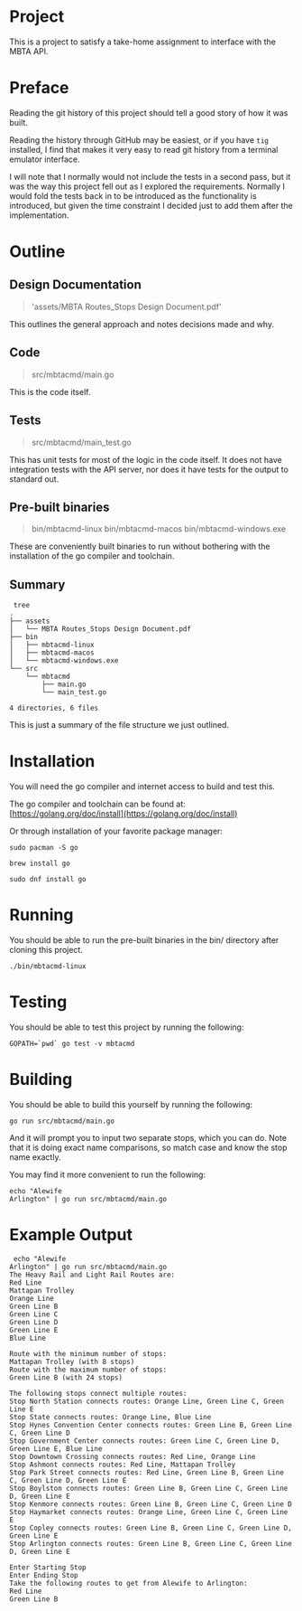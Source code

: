 Project
=======

This is a project to satisfy a take-home assignment to interface with the MBTA API.

Preface
=======

Reading the git history of this project should tell a good story of how it was built.

Reading the history through GitHub may be easiest, or if you have `tig` installed, I find
that makes it very easy to read git history from a terminal emulator interface.

I will note that I normally would not include the tests in a second pass, but it was the way
this project fell out as I explored the requirements. Normally I would fold the tests back in
to be introduced as the functionality is introduced, but given the time constraint I decided just
to add them after the implementation.

Outline
=======

## Design Documentation

> 'assets/MBTA Routes_Stops Design Document.pdf'

This outlines the general approach and notes decisions made and why.

## Code

> src/mbtacmd/main.go

This is the code itself.

## Tests

> src/mbtacmd/main_test.go

This has unit tests for most of the logic in the code itself.
It does not have integration tests with the API server, nor does it have
tests for the output to standard out.

## Pre-built binaries

> bin/mbtacmd-linux
> bin/mbtacmd-macos
> bin/mbtacmd-windows.exe

These are conveniently built binaries to run without bothering with the installation
of the go compiler and toolchain.

## Summary

```
 tree
.
├── assets
│   └── MBTA Routes_Stops Design Document.pdf
├── bin
│   ├── mbtacmd-linux
│   ├── mbtacmd-macos
│   └── mbtacmd-windows.exe
└── src
    └── mbtacmd
        ├── main.go
        └── main_test.go

4 directories, 6 files
```

This is just a summary of the file structure we just outlined.

Installation
============

You will need the go compiler and internet access to build and test this.

The go compiler and toolchain can be found at:
[https://golang.org/doc/install](https://golang.org/doc/install)

Or through installation of your favorite package manager:

```
sudo pacman -S go

brew install go

sudo dnf install go
```

Running
=======

You should be able to run the pre-built binaries in the bin/ directory after cloning this project.

```
./bin/mbtacmd-linux
```

Testing
=======

You should be able to test this project by running the following:

```
GOPATH=`pwd` go test -v mbtacmd
```

Building
========

You should be able to build this yourself by running the following:


```
go run src/mbtacmd/main.go
```

And it will prompt you to input two separate stops, which you can do.
Note that it is doing exact name comparisons, so match case and know the stop name exactly.

You may find it more convenient to run the following:

```
echo "Alewife
Arlington" | go run src/mbtacmd/main.go
```

Example Output
==============

```
 echo "Alewife
Arlington" | go run src/mbtacmd/main.go
The Heavy Rail and Light Rail Routes are:
Red Line
Mattapan Trolley
Orange Line
Green Line B
Green Line C
Green Line D
Green Line E
Blue Line

Route with the minimum number of stops:
Mattapan Trolley (with 8 stops)
Route with the maximum number of stops:
Green Line B (with 24 stops)

The following stops connect multiple routes:
Stop North Station connects routes: Orange Line, Green Line C, Green Line E
Stop State connects routes: Orange Line, Blue Line
Stop Hynes Convention Center connects routes: Green Line B, Green Line C, Green Line D
Stop Government Center connects routes: Green Line C, Green Line D, Green Line E, Blue Line
Stop Downtown Crossing connects routes: Red Line, Orange Line
Stop Ashmont connects routes: Red Line, Mattapan Trolley
Stop Park Street connects routes: Red Line, Green Line B, Green Line C, Green Line D, Green Line E
Stop Boylston connects routes: Green Line B, Green Line C, Green Line D, Green Line E
Stop Kenmore connects routes: Green Line B, Green Line C, Green Line D
Stop Haymarket connects routes: Orange Line, Green Line C, Green Line E
Stop Copley connects routes: Green Line B, Green Line C, Green Line D, Green Line E
Stop Arlington connects routes: Green Line B, Green Line C, Green Line D, Green Line E

Enter Starting Stop
Enter Ending Stop
Take the following routes to get from Alewife to Arlington:
Red Line
Green Line B
```
